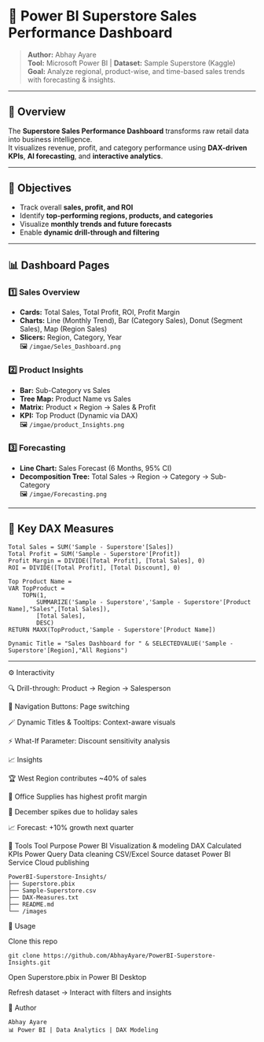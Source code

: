 # 🌌 Power BI Superstore Sales Performance Dashboard

> **Author:** Abhay Ayare  
> **Tool:** Microsoft Power BI | **Dataset:** Sample Superstore (Kaggle)  
> **Goal:** Analyze regional, product-wise, and time-based sales trends with forecasting & insights.

---

## 🧠 Overview
The **Superstore Sales Performance Dashboard** transforms raw retail data into business intelligence.  
It visualizes revenue, profit, and category performance using **DAX-driven KPIs**, **AI forecasting**, and **interactive analytics**.

---

## 🎯 Objectives
- Track overall **sales, profit, and ROI**  
- Identify **top-performing regions, products, and categories**  
- Visualize **monthly trends and future forecasts**  
- Enable **dynamic drill-through and filtering**

---

## 📊 Dashboard Pages

### 1️⃣ Sales Overview
- **Cards:** Total Sales, Total Profit, ROI, Profit Margin  
- **Charts:** Line (Monthly Trend), Bar (Category Sales), Donut (Segment Sales), Map (Region Sales)  
- **Slicers:** Region, Category, Year  
🖼️ `/imgae/Seles_Dashboard.png`

### 2️⃣ Product Insights
- **Bar:** Sub-Category vs Sales  
- **Tree Map:** Product Name vs Sales  
- **Matrix:** Product × Region → Sales & Profit  
- **KPI:** Top Product (Dynamic via DAX)  
🖼️ `/imgae/product_Insights.png `

### 3️⃣ Forecasting
- **Line Chart:** Sales Forecast (6 Months, 95% CI)  
- **Decomposition Tree:** Total Sales → Region → Category → Sub-Category  
🖼️ `/imgae/Forecasting.png`

---

## 🧮 Key DAX Measures
```DAX
Total Sales = SUM('Sample - Superstore'[Sales])
Total Profit = SUM('Sample - Superstore'[Profit])
Profit Margin = DIVIDE([Total Profit], [Total Sales], 0)
ROI = DIVIDE([Total Profit], [Total Discount], 0)

Top Product Name =
VAR TopProduct =
    TOPN(1,
        SUMMARIZE('Sample - Superstore','Sample - Superstore'[Product Name],"Sales",[Total Sales]),
        [Total Sales],
        DESC)
RETURN MAXX(TopProduct,'Sample - Superstore'[Product Name])

Dynamic Title = "Sales Dashboard for " & SELECTEDVALUE('Sample - Superstore'[Region],"All Regions")
```
---

⚙️ Interactivity

🔍 Drill-through: Product → Region → Salesperson

🧭 Navigation Buttons: Page switching

🪄 Dynamic Titles & Tooltips: Context-aware visuals

⚡ What-If Parameter: Discount sensitivity analysis

📈 Insights

🏆 West Region contributes ~40% of sales

💼 Office Supplies has highest profit margin

🎁 December spikes due to holiday sales

📈 Forecast: +10% growth next quarter


🧰 Tools
Tool	Purpose
Power BI	Visualization & modeling
DAX	Calculated KPIs
Power Query	Data cleaning
CSV/Excel	Source dataset
Power BI Service	Cloud publishing

```📂 Folder Structure
PowerBI-Superstore-Insights/
├── Superstore.pbix
├── Sample-Superstore.csv
├── DAX-Measures.txt
├── README.md
└── /images
```
🚀 Usage

Clone this repo
```
git clone https://github.com/AbhayAyare/PowerBI-Superstore-Insights.git
```

Open Superstore.pbix in Power BI Desktop

Refresh dataset → Interact with filters and insights

💼 Author
```
Abhay Ayare
📊 Power BI | Data Analytics | DAX Modeling
```
